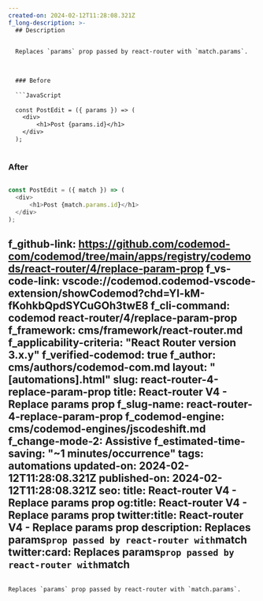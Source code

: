 ```yaml
---
created-on: 2024-02-12T11:28:08.321Z
f_long-description: >-
  ## Description
  

  Replaces `params` prop passed by react-router with `match.params`.
  

  
  ### Before
  
  ```JavaScript
  
  const PostEdit = ({ params }) => (
  	<div>
  		<h1>Post {params.id}</h1>
  	</div>
  );
  
  ```
  
  ### After
  
  ```JavaScript
  
  const PostEdit = ({ match }) => (
  	<div>
  		<h1>Post {match.params.id}</h1>
  	</div>
  );
  
  ```
f_github-link: https://github.com/codemod-com/codemod/tree/main/apps/registry/codemods/react-router/4/replace-param-prop
f_vs-code-link: vscode://codemod.codemod-vscode-extension/showCodemod?chd=YI-kM-fKohkbQpdSYCuGOh3twE8
f_cli-command: codemod react-router/4/replace-param-prop
f_framework: cms/framework/react-router.md
f_applicability-criteria: "React Router version 3.x.y"
f_verified-codemod: true
f_author: cms/authors/codemod-com.md
layout: "[automations].html"
slug: react-router-4-replace-param-prop
title: React-router V4 - Replace params prop
f_slug-name: react-router-4-replace-param-prop
f_codemod-engine: cms/codemod-engines/jscodeshift.md
f_change-mode-2: Assistive
f_estimated-time-saving: "~1 minutes/occurrence"
tags: automations
updated-on: 2024-02-12T11:28:08.321Z
published-on: 2024-02-12T11:28:08.321Z
seo:
  title: React-router V4 - Replace params prop
  og:title: React-router V4 - Replace params prop
  twitter:title: React-router V4 - Replace params prop
  description: Replaces params` prop passed by react-router with `match
  twitter:card: Replaces params` prop passed by react-router with `match
---
```

Replaces `params` prop passed by react-router with `match.params`.